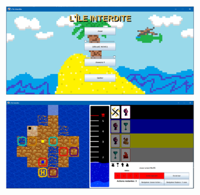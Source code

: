 


<p align="center">
  <img src="ImageReadme/MainMenuIleInterdite.PNG" width="700" title="Main Menu">
</p>

<p align="center">
    <img src="ImageReadme/GamePlayIleInterdite.PNG" width="700" title="Gameplay">
</p>
